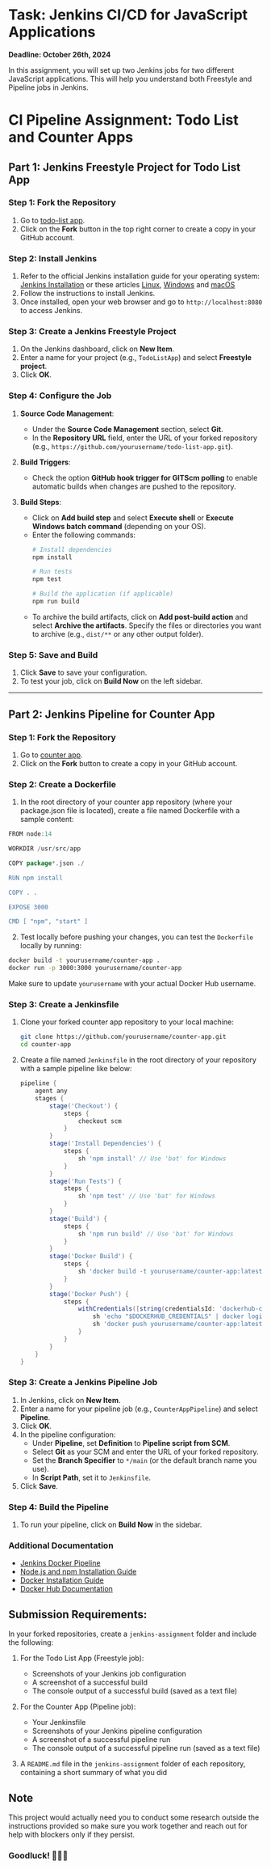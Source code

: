 # Task: Jenkins CI/CD for JavaScript Applications

**Deadline: October 26th, 2024**

In this assignment, you will set up two Jenkins jobs for two different JavaScript applications. This will help you understand both Freestyle and Pipeline jobs in Jenkins.

# CI Pipeline Assignment: Todo List and Counter Apps

## Part 1: Jenkins Freestyle Project for Todo List App

### Step 1: Fork the Repository
1. Go to [todo-list app](https://github.com/sanoojes/simple-todo-app).
2. Click on the **Fork** button in the top right corner to create a copy in your GitHub account.

### Step 2: Install Jenkins
1. Refer to the official Jenkins installation guide for your operating system: [Jenkins Installation](https://www.jenkins.io/doc/book/installing/) or these articles  [Linux](https://www.digitalocean.com/community/tutorial-collections/how-to-install-jenkins), [Windows](https://phoenixnap.com/kb/install-jenkins-on-windows) and [macOS](https://www.jenkins.io/download/lts/macos/) 
2. Follow the instructions to install Jenkins.
3. Once installed, open your web browser and go to `http://localhost:8080` to access Jenkins.

### Step 3: Create a Jenkins Freestyle Project
1. On the Jenkins dashboard, click on **New Item**.
2. Enter a name for your project (e.g., `TodoListApp`) and select **Freestyle project**.
3. Click **OK**.

### Step 4: Configure the Job
1. **Source Code Management**:
   - Under the **Source Code Management** section, select **Git**.
   - In the **Repository URL** field, enter the URL of your forked repository (e.g., `https://github.com/yourusername/todo-list-app.git`).
   
2. **Build Triggers**:
   - Check the option **GitHub hook trigger for GITScm polling** to enable automatic builds when changes are pushed to the repository.

3. **Build Steps**:
   - Click on **Add build step** and select **Execute shell** or **Execute Windows batch command** (depending on your OS).
   - Enter the following commands:
     ```bash
     # Install dependencies
     npm install
     
     # Run tests
     npm test
     
     # Build the application (if applicable)
     npm run build
     ```
   - To archive the build artifacts, click on **Add post-build action** and select **Archive the artifacts**. Specify the files or directories you want to archive (e.g., `dist/**` or any other output folder).

### Step 5: Save and Build
1. Click **Save** to save your configuration.
2. To test your job, click on **Build Now** on the left sidebar.

---

## Part 2: Jenkins Pipeline for Counter App

### Step 1: Fork the Repository
1. Go to [counter app](https://github.com/zach7815/JavaScript-Counter).
2. Click on the **Fork** button to create a copy in your GitHub account.

### Step 2: Create a Dockerfile
1. In the root directory of your counter app repository (where your package.json file is located), create a file named Dockerfile with a sample content:
 ```groovy
FROM node:14

WORKDIR /usr/src/app

COPY package*.json ./

RUN npm install

COPY . .

EXPOSE 3000

CMD [ "npm", "start" ]

```
2. Test locally before pushing your changes, you can test the `Dockerfile` locally by running:
```bash
docker build -t yourusername/counter-app .
docker run -p 3000:3000 yourusername/counter-app
```
Make sure to update `yourusername` with your actual Docker Hub username.

### Step 3: Create a Jenkinsfile
1. Clone your forked counter app repository to your local machine:
   ```bash
   git clone https://github.com/yourusername/counter-app.git
   cd counter-app
   ```
2. Create a file named `Jenkinsfile` in the root directory of your repository with a sample pipeline like below:
   ```groovy
   pipeline {
       agent any
       stages {
           stage('Checkout') {
               steps {
                   checkout scm
               }
           }
           stage('Install Dependencies') {
               steps {
                   sh 'npm install' // Use 'bat' for Windows
               }
           }
           stage('Run Tests') {
               steps {
                   sh 'npm test' // Use 'bat' for Windows
               }
           }
           stage('Build') {
               steps {
                   sh 'npm run build' // Use 'bat' for Windows
               }
           }
           stage('Docker Build') {
               steps {
                   sh 'docker build -t yourusername/counter-app:latest .' // Use 'bat' for Windows
               }
           }
           stage('Docker Push') {
               steps {
                   withCredentials([string(credentialsId: 'dockerhub-credentials', variable: 'DOCKERHUB_CREDENTIALS')]) {
                       sh 'echo "$DOCKERHUB_CREDENTIALS" | docker login -u yourusername --password-stdin'
                       sh 'docker push yourusername/counter-app:latest'
                   }
               }
           }
       }
   }
   ```

### Step 3: Create a Jenkins Pipeline Job
1. In Jenkins, click on **New Item**.
2. Enter a name for your pipeline job (e.g., `CounterAppPipeline`) and select **Pipeline**.
3. Click **OK**.
4. In the pipeline configuration:
   - Under **Pipeline**, set **Definition** to **Pipeline script from SCM**.
   - Select **Git** as your SCM and enter the URL of your forked repository.
   - Set the **Branch Specifier** to `*/main` (or the default branch name you use).
   - In **Script Path**, set it to `Jenkinsfile`.
5. Click **Save**.

### Step 4: Build the Pipeline
1. To run your pipeline, click on **Build Now** in the sidebar.

### Additional Documentation
- [Jenkins Docker Pipeline](https://www.jenkins.io/doc/book/pipeline/docker/)
- [Node.js and npm Installation Guide](https://nodejs.org/en/download/)
- [Docker Installation Guide](https://docs.docker.com/get-docker/)
- [Docker Hub Documentation](https://docs.docker.com/docker-hub/)


## Submission Requirements:

In your forked repositories, create a `jenkins-assignment` folder and include the following:

1. For the Todo List App (Freestyle job):
   - Screenshots of your Jenkins job configuration
   - A screenshot of a successful build
   - The console output of a successful build (saved as a text file)

2. For the Counter App (Pipeline job):
   - Your Jenkinsfile
   - Screenshots of your Jenkins pipeline configuration
   - A screenshot of a successful pipeline run
   - The console output of a successful pipeline run (saved as a text file)

3. A `README.md` file in the `jenkins-assignment` folder of each repository, containing a short summary of what you did

## Note
This project would actually need you to conduct some research outside the instructions provided so make sure you work together and reach out for help with blockers only if they persist.

### Goodluck! 💪🏽🚀
